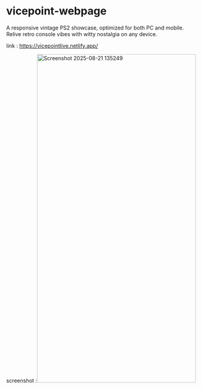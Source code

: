 # vicepoint-webpage
A responsive vintage PS2 showcase, optimized for both PC and mobile.
Relive retro console vibes with witty nostalgia on any device.

link : https://vicepointlive.netlify.app/


screenshot :<img width="422" height="874" alt="Screenshot 2025-08-21 135249" src="https://github.com/user-attachments/assets/37cdc8c0-ea47-4124-8f73-476aeca2ff08" />

